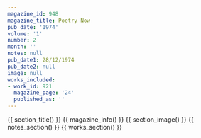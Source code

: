 ```yaml
---
magazine_id: 948
magazine_title: Poetry Now
pub_date: '1974'
volume: '1'
number: 2
month: ''
notes: null
pub_date1: 28/12/1974
pub_date2: null
image: null
works_included:
- work_id: 921
  magazine_page: '24'
  published_as: ''
---
```


{{ section_title() }}
{{ magazine_info() }}
{{ section_image() }}
{{ notes_section() }}
{{ works_section() }}
